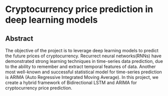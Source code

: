 # Cryptocurrency price prediction in deep learning models 

## Abstract 

The objective of the project is to leverage deep learning models to predict the future prices of cryptocurrency. Recurrect neural networks(RNNs) have demonstrated strong learning techniques in time-series data prediction, due to the ability to remember and extract temporal features of data. Another most well-known and successful statistical model for time-series prediction is ARIMA (Auto Regressive Integrated Moving Average). In this project, we create a hybrid framework of Bidirectional LSTM and ARIMA for cryptocurrency price prediction. 
